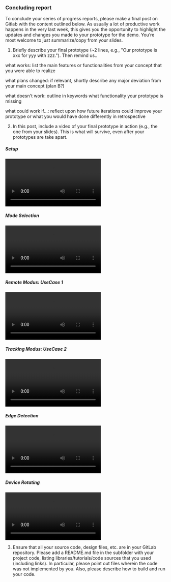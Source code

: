 ### Concluding report
To conclude your series of progress reports, please make a final post on Gitlab with the content outlined below.
As usually a lot of productive work happens in the very last week, this gives you the opportunity to highlight the updates and changes you made to your prototype for the demo.
You’re most welcome to just summarize/copy from your slides.

1. Briefly describe your final prototype (~2 lines, e.g., "Our prototype is xxx for yyy with zzz.").
Then remind us..

what works: list the main features or functionalities from your concept that you were able to realize

what plans changed: if relevant, shortly describe any major deviation from your main concept (plan B?)

what doesn't work: outline in keywords what functionality your prototype is missing

what could work if...: reflect upon how future iterations could improve your prototype or what you would have done differently in retrospective


2. In this post, include a video of your final prototype in action (e.g., the one from your slides). This is what will survive, even after your prototypes are take apart.

##### Setup 
![](Figures/Presentation/video-1.mp4)

##### Mode Selection
![](Figures/Presentation/video-2.mp4)

##### Remote Modus: UseCase 1
![](Figures/Presentation/video-3.mp4)

##### Tracking Modus: UseCase 2
![](Figures/Presentation/trackingMode.mov)

##### Edge Detection  
![](Figures/Presentation/edgeDetection.mov)

##### Device Rotating  
![](Firgues/Presentation/rotatingDevice.mp4)



3. Ensure that all your source code, design files, etc. are in your GitLab repository. Please add a README.md file in the subfolder with your project code, listing libraries/tutorials/code sources that you used (including links). In particular, please point out files wherein the code was not implemented by you. Also, please describe how to build and run your code.